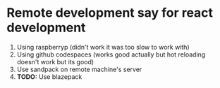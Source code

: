 # Remote development say for react development

1. Using raspberryp (didn't work it was too slow to work with)
2. Using github codespaces (works good actually but hot reloading doesn't work but its good)
3. Use sandpack on remote machine's server
4. **TODO:** Use blazepack

